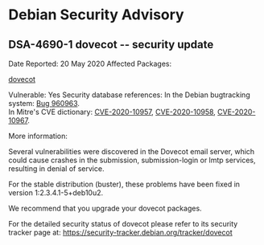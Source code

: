 
Debian Security Advisory
========================


DSA-4690-1 dovecot -- security update
-------------------------------------



Date Reported:
20 May 2020
Affected Packages:

[dovecot](https://packages.debian.org/src:dovecot)

Vulnerable:
Yes
Security database references:
In the Debian bugtracking system: [Bug 960963](https://bugs.debian.org/cgi-bin/bugreport.cgi?bug=960963).  
In Mitre's CVE dictionary: [CVE-2020-10957](https://security-tracker.debian.org/tracker/CVE-2020-10957), [CVE-2020-10958](https://security-tracker.debian.org/tracker/CVE-2020-10958), [CVE-2020-10967](https://security-tracker.debian.org/tracker/CVE-2020-10967).  

More information:

Several vulnerabilities were discovered in the Dovecot email server,
which could cause crashes in the submission, submission-login or lmtp
services, resulting in denial of service.


For the stable distribution (buster), these problems have been fixed in
version 1:2.3.4.1-5+deb10u2.


We recommend that you upgrade your dovecot packages.


For the detailed security status of dovecot please refer to its security
tracker page at:
<https://security-tracker.debian.org/tracker/dovecot>





